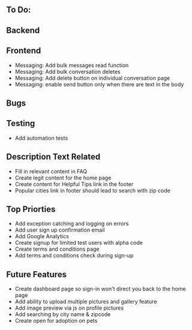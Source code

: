 ## To Do:

## Backend

## Frontend
- Messaging: Add bulk messages read function
- Messaging: Add bulk conversation deletes
- Messaging: Add delete button on individual conversation page
- Messaging: enable send button only when there are text in the body

## Bugs

## Testing
- Add automation tests


## Description Text Related
- Fill in relevant content in FAQ
- Create legit content for the home page
- Create content for Helpful Tips link in the footer
- Popular cities link in footer should lead to search with zip code


## Top Priorties
- Add exception catching and logging on errors
- Add user sign up confirmation email
- Add Google Analytics
- Create signup for limited test users with alpha code
- Create terms and conditions page
- Add terms and conditions check during sign-up


## Future Features
- Create dashboard page so sign-in won't direct you back to the home page
- Add ability to upload multiple pictures and gallery feature
- Add image preview via js on profile pictures
- Add searching by city name & zipcode
- Create open for adoption on pets